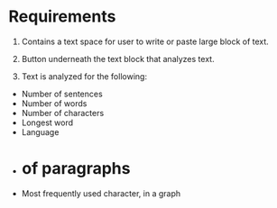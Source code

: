 # Requirements

1. Contains a text space for user to write or paste large block of text.

2. Button underneath the text block that analyzes text.

3.  Text is analyzed for the following:
  * Number of sentences
  * Number of words
  * Number of characters
  * Longest word
  * Language
  * # of paragraphs
  * Most frequently used character, in a graph
  
